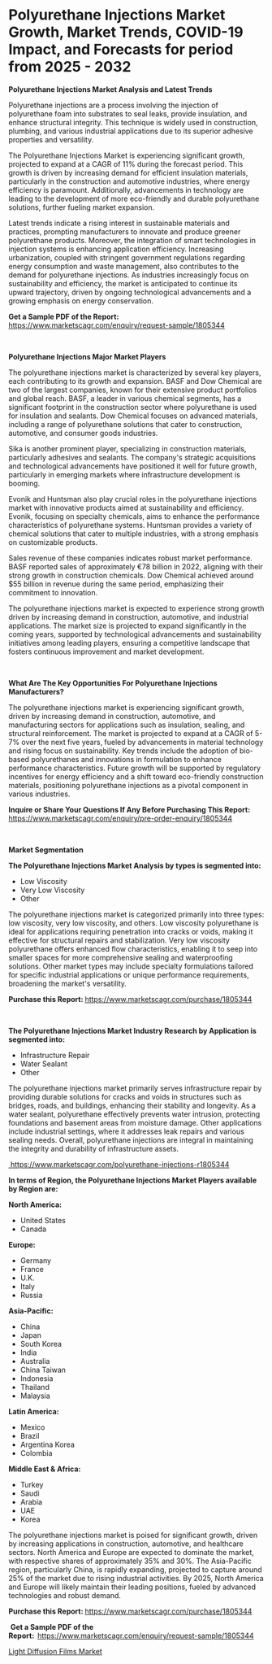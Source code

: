 <p><h1>Polyurethane Injections Market Growth, Market Trends, COVID-19 Impact, and Forecasts for period from 2025 - 2032</h1></p><p><strong>Polyurethane Injections Market Analysis and Latest Trends</strong></p>
<p><p>Polyurethane injections are a process involving the injection of polyurethane foam into substrates to seal leaks, provide insulation, and enhance structural integrity. This technique is widely used in construction, plumbing, and various industrial applications due to its superior adhesive properties and versatility.</p><p>The Polyurethane Injections Market is experiencing significant growth, projected to expand at a CAGR of 11% during the forecast period. This growth is driven by increasing demand for efficient insulation materials, particularly in the construction and automotive industries, where energy efficiency is paramount. Additionally, advancements in technology are leading to the development of more eco-friendly and durable polyurethane solutions, further fueling market expansion.</p><p>Latest trends indicate a rising interest in sustainable materials and practices, prompting manufacturers to innovate and produce greener polyurethane products. Moreover, the integration of smart technologies in injection systems is enhancing application efficiency. Increasing urbanization, coupled with stringent government regulations regarding energy consumption and waste management, also contributes to the demand for polyurethane injections. As industries increasingly focus on sustainability and efficiency, the market is anticipated to continue its upward trajectory, driven by ongoing technological advancements and a growing emphasis on energy conservation.</p></p>
<p><strong>Get a Sample PDF of the Report:&nbsp;</strong> <a href="https://www.marketscagr.com/enquiry/request-sample/1805344?utm_campaign=2991&utm_medium=2&utm_source=Github&utm_content=ia&utm_term=02042025&utm_id=polyurethane-injections">https://www.marketscagr.com/enquiry/request-sample/1805344</a></p>
<p>&nbsp;</p>
<p><strong>Polyurethane Injections Major Market Players</strong></p>
<p><p>The polyurethane injections market is characterized by several key players, each contributing to its growth and expansion. BASF and Dow Chemical are two of the largest companies, known for their extensive product portfolios and global reach. BASF, a leader in various chemical segments, has a significant footprint in the construction sector where polyurethane is used for insulation and sealants. Dow Chemical focuses on advanced materials, including a range of polyurethane solutions that cater to construction, automotive, and consumer goods industries.</p><p>Sika is another prominent player, specializing in construction materials, particularly adhesives and sealants. The company's strategic acquisitions and technological advancements have positioned it well for future growth, particularly in emerging markets where infrastructure development is booming.</p><p>Evonik and Huntsman also play crucial roles in the polyurethane injections market with innovative products aimed at sustainability and efficiency. Evonik, focusing on specialty chemicals, aims to enhance the performance characteristics of polyurethane systems. Huntsman provides a variety of chemical solutions that cater to multiple industries, with a strong emphasis on customizable products.</p><p>Sales revenue of these companies indicates robust market performance. BASF reported sales of approximately €78 billion in 2022, aligning with their strong growth in construction chemicals. Dow Chemical achieved around $55 billion in revenue during the same period, emphasizing their commitment to innovation.</p><p>The polyurethane injections market is expected to experience strong growth driven by increasing demand in construction, automotive, and industrial applications. The market size is projected to expand significantly in the coming years, supported by technological advancements and sustainability initiatives among leading players, ensuring a competitive landscape that fosters continuous improvement and market development.</p></p>
<p>&nbsp;</p>
<p><strong>What Are The Key Opportunities For Polyurethane Injections Manufacturers?</strong></p>
<p><p>The polyurethane injections market is experiencing significant growth, driven by increasing demand in construction, automotive, and manufacturing sectors for applications such as insulation, sealing, and structural reinforcement. The market is projected to expand at a CAGR of 5-7% over the next five years, fueled by advancements in material technology and rising focus on sustainability. Key trends include the adoption of bio-based polyurethanes and innovations in formulation to enhance performance characteristics. Future growth will be supported by regulatory incentives for energy efficiency and a shift toward eco-friendly construction materials, positioning polyurethane injections as a pivotal component in various industries.</p></p>
<p><strong>Inquire or Share Your Questions If Any Before Purchasing This Report:</strong> <a href="https://www.marketscagr.com/enquiry/pre-order-enquiry/1805344?utm_campaign=2991&utm_medium=2&utm_source=Github&utm_content=ia&utm_term=02042025&utm_id=polyurethane-injections">https://www.marketscagr.com/enquiry/pre-order-enquiry/1805344</a></p>
<p>&nbsp;</p>
<p><strong>Market Segmentation</strong></p>
<p><strong>The Polyurethane Injections Market Analysis by types is segmented into:</strong></p>
<p><ul><li>Low Viscosity</li><li>Very Low Viscosity</li><li>Other</li></ul></p>
<p><p>The polyurethane injections market is categorized primarily into three types: low viscosity, very low viscosity, and others. Low viscosity polyurethane is ideal for applications requiring penetration into cracks or voids, making it effective for structural repairs and stabilization. Very low viscosity polyurethane offers enhanced flow characteristics, enabling it to seep into smaller spaces for more comprehensive sealing and waterproofing solutions. Other market types may include specialty formulations tailored for specific industrial applications or unique performance requirements, broadening the market's versatility.</p></p>
<p><strong>Purchase this Report:&nbsp;</strong><a href="https://www.marketscagr.com/purchase/1805344?utm_campaign=2991&utm_medium=2&utm_source=Github&utm_content=ia&utm_term=02042025&utm_id=polyurethane-injections">https://www.marketscagr.com/purchase/1805344</a></p>
<p>&nbsp;</p>
<p><strong>The Polyurethane Injections Market Industry Research by Application is segmented into:</strong></p>
<p><ul><li>Infrastructure Repair</li><li>Water Sealant</li><li>Other</li></ul></p>
<p><p>The polyurethane injections market primarily serves infrastructure repair by providing durable solutions for cracks and voids in structures such as bridges, roads, and buildings, enhancing their stability and longevity. As a water sealant, polyurethane effectively prevents water intrusion, protecting foundations and basement areas from moisture damage. Other applications include industrial settings, where it addresses leak repairs and various sealing needs. Overall, polyurethane injections are integral in maintaining the integrity and durability of infrastructure assets.</p></p>
<p><a href="https://www.marketscagr.com/polyurethane-injections-r1805344?utm_campaign=2991&utm_medium=2&utm_source=Github&utm_content=ia&utm_term=02042025&utm_id=polyurethane-injections">&nbsp;https://www.marketscagr.com/polyurethane-injections-r1805344</a></p>
<p><strong>In terms of Region, the Polyurethane Injections Market Players available by Region are:</strong></p>
<p>
    <p> <strong> North America: </strong>
        <ul>
            <li>United States</li>
            <li>Canada</li>
        </ul>
        </p> 
    <p> <strong> Europe: </strong>
        <ul>
            <li>Germany</li>
            <li>France</li>
            <li>U.K.</li>
            <li>Italy</li>
            <li>Russia</li>
        </ul>
        </p> 
    <p> <strong> Asia-Pacific: </strong>
        <ul>
            <li>China</li>
            <li>Japan</li>
            <li>South Korea</li>
            <li>India</li>
            <li>Australia</li>
            <li>China Taiwan</li>
            <li>Indonesia</li>
            <li>Thailand</li>
            <li>Malaysia</li>
        </ul>
        </p> 
    <p> <strong> Latin America: </strong>
        <ul>
            <li>Mexico</li>
            <li>Brazil</li>
            <li>Argentina Korea</li>
            <li>Colombia</li>
        </ul>
        </p> 
    <p> <strong> Middle East & Africa: </strong>
        <ul>
            <li>Turkey</li>
            <li>Saudi</li>
            <li>Arabia</li>
            <li>UAE</li>
            <li>Korea</li>
        </ul>
    </p>
    </p>
<p><p>The polyurethane injections market is poised for significant growth, driven by increasing applications in construction, automotive, and healthcare sectors. North America and Europe are expected to dominate the market, with respective shares of approximately 35% and 30%. The Asia-Pacific region, particularly China, is rapidly expanding, projected to capture around 25% of the market due to rising industrial activities. By 2025, North America and Europe will likely maintain their leading positions, fueled by advanced technologies and robust demand.</p></p>
<p><strong>Purchase this Report: </strong><a href="https://www.marketscagr.com/purchase/1805344?utm_campaign=2991&utm_medium=2&utm_source=Github&utm_content=ia&utm_term=02042025&utm_id=polyurethane-injections">https://www.marketscagr.com/purchase/1805344</a></p>
<p>&nbsp;<strong>Get a Sample PDF of the Report:&nbsp;&nbsp;</strong><a href="https://www.marketscagr.com/enquiry/request-sample/1805344?utm_campaign=2991&utm_medium=2&utm_source=Github&utm_content=ia&utm_term=02042025&utm_id=polyurethane-injections">https://www.marketscagr.com/enquiry/request-sample/1805344</a></p>
<p><strong></strong></p>
<p><p><a href="https://github.com/saaindosya/Market-Research-Report-List-1/blob/main/light-diffusion-films-market.md?utm_campaign=2991&utm_medium=2&utm_source=Github&utm_content=ia&utm_term=02042025&utm_id=polyurethane-injections">Light Diffusion Films Market</a></p></p>